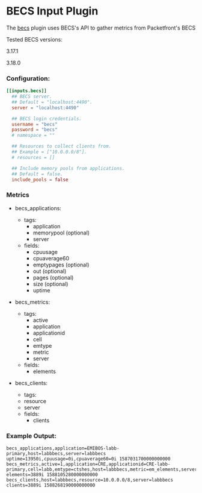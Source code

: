 # BECS Input Plugin

The [becs][becs] plugin uses BECS's API to gather metrics from Packetfront's BECS 

Tested BECS versions: 

3.17.1

3.18.0

### Configuration:
```toml
[[inputs.becs]]
  ## BECS server.
  ## Default = "localhost:4490".
  server = "localhost:4490"

  ## BECS login credentials.
  username = "becs"
  password = "becs"
  # namespace = ""

  ## Resources to collect clients from.
  ## Example = ["10.0.0.0/8"].
  # resources = []

  ## Include memory pools from applications.
  ## Default = false.
  include_pools = false
```

### Metrics

- becs_applications:
  - tags:
    - application
    - memorypool (optional)
    - server
  - fields:
    - cpuusage
    - cpuaverage60
    - emptypages (optional)
    - out (optional)
    - pages (optional)
    - size (optional)
    - uptime

- becs_metrics:
  - tags:
    - active
    - application
    - applicationid
    - cell
    - emtype
    - metric
    - server
  - fields:
    - elements

- becs_clients:
  - tags:
   - resource
   - server
  - fields:
    - clients

### Example Output:

```
becs_applications,application=EMIBOS-labb-primary,host=labbbecs,server=labbbecs uptime=13950i,cpuusage=0i,cpuaverage60=0i 1587031700000000000
becs_metrics,active=1,application=CRE,applicationid=CRE-labb-primary,cell=labb,emtype=ctshes,host=labbbecs,metric=em_elements,server=labbbecs elements=3889i 1588105280000000000
becs_clients,host=labbbecs,resource=10.0.0.0/8,server=labbbecs clients=3889i 1588268190000000000
```

[becs]: https://pfsw.com/becs/